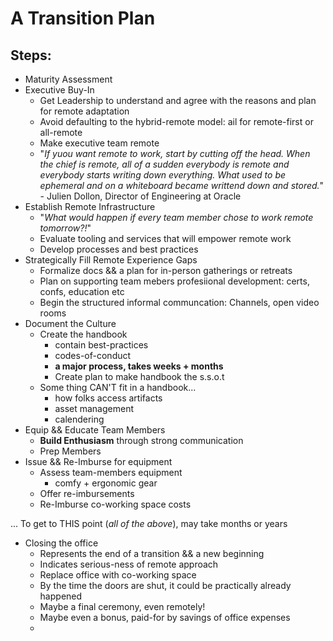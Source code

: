# A Transition Plan
## Steps:
- Maturity Assessment
- Executive Buy-In
  - Get Leadership to understand and agree with the reasons and plan for remote adaptation
  - Avoid defaulting to the hybrid-remote model: ail for remote-first or all-remote
  - Make executive team remote
  - "_If yuou want remote to work, start by cutting off the head. When the chief is remote, all of a sudden everybody is remote and everybody starts writing down everything. What used to be ephemeral and on a whiteboard became writtend down and stored._" - Julien Dollon, Director of Engineering at Oracle
- Establish Remote Infrastructure
  - "_What would happen if every team member chose to work remote tomorrow?!_"
  - Evaluate tooling and services that will empower remote work
  - Develop processes and best practices
- Strategically Fill Remote Experience Gaps
  - Formalize docs && a plan for in-person gatherings or retreats
  - Plan on supporting team mebers profesiional development: certs, confs, education etc
  - Begin the structured informal communcation: Channels, open video rooms
- Document the Culture
  - Create the handbook
    - contain best-practices
    - codes-of-conduct
    - **a major process, takes weeks + months**
    - Create plan to make handbook the s.s.o.t
  - Some thing CAN'T fit in a handbook...
    - how folks access artifacts
    - asset management
    - calendering
- Equip && Educate Team Members
  - **Build Enthusiasm** through strong communication
  - Prep Members
- Issue && Re-Imburse for equipment
  - Assess team-members equipment
    - comfy + ergonomic gear
  - Offer re-imbursements
  - Re-Imburse co-working space costs

... To get to THIS point (_all of the above_), may take months or years

- Closing the office
  - Represents the end of a transition && a new beginning
  - Indicates serious-ness of remote approach
  - Replace office with co-working space
  - By the time the doors are shut, it could be practically already happened
  - Maybe a final ceremony, even remotely!
  - Maybe even a bonus, paid-for by savings of office expenses
  - 
